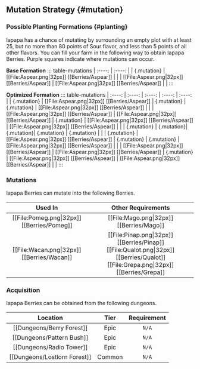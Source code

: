 ## Mutation Strategy {#mutation}

### Possible Planting Formations {#planting}

Iapapa has a chance of mutating by surrounding an empty plot with at least 25, but no more than 80 points of Sour flavor, and less than 5 points of all other flavors. You can fill your farm in the following way to obtain Iapapa Berries. Purple squares indicate where mutations can occur.

**Base Formation**
::: table-mutations
| :----: | :----: |
| {.mutation} | [[File:Aspear.png\|32px]] [[Berries/Aspear]] | |
| [[File:Aspear.png\|32px]] [[Berries/Aspear]] | [[File:Aspear.png\|32px]] [[Berries/Aspear]] | |
:::

**Optimized Formation**
::: table-mutations
| :----: | :----: | :----: | :----: | :----: |
| {.mutation} | [[File:Aspear.png\|32px]] [[Berries/Aspear]] | {.mutation} | {.mutation} | [[File:Aspear.png\|32px]] [[Berries/Aspear]] | |
| [[File:Aspear.png\|32px]] [[Berries/Aspear]] | [[File:Aspear.png\|32px]] [[Berries/Aspear]] | {.mutation} | [[File:Aspear.png\|32px]] [[Berries/Aspear]] | [[File:Aspear.png\|32px]] [[Berries/Aspear]] | |
| {.mutation} | {.mutation}| {.mutation}| {.mutation} | {.mutation} | |
| {.mutation} | [[File:Aspear.png\|32px]] [[Berries/Aspear]] | {.mutation} | {.mutation} | [[File:Aspear.png\|32px]] [[Berries/Aspear]] | |
| [[File:Aspear.png\|32px]] [[Berries/Aspear]] | [[File:Aspear.png\|32px]] [[Berries/Aspear]] | {.mutation} | [[File:Aspear.png\|32px]] [[Berries/Aspear]] | [[File:Aspear.png\|32px]] [[Berries/Aspear]] | |
:::

### Mutations
Iapapa Berries can mutate into the following Berries.

| Used In                                       | Other Requirements |
| :---:                                         | :---: |
| [[File:Pomeg.png\|32px]] [[Berries/Pomeg]]  | [[File:Mago.png\|32px]] [[Berries/Mago]] |
| [[File:Wacan.png\|32px]] [[Berries/Wacan]]  | [[File:Pinap.png\|32px]] [[Berries/Pinap]] [[File:Qualot.png\|32px]] [[Berries/Qualot]] [[File:Grepa.png\|32px]] [[Berries/Grepa]] |

### Acquisition
Iapapa Berries can be obtained from the following dungeons.

| Location	                        | Tier	    | Requirement   |
| :---:                             | :---:     | :---:         |
| [[Dungeons/Berry Forest]]	        | Epic  	| `N/A`         |
| [[Dungeons/Pattern Bush]]	        | Epic  	| `N/A`         |
| [[Dungeons/Radio Tower]]	        | Epic  	| `N/A`         |
| [[Dungeons/Lostlorn Forest]]      | Common  	| `N/A`         |